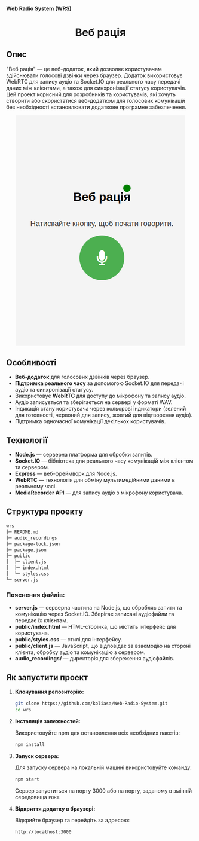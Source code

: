 #### Web Radio System (WRS)

<h1 align="center">Веб рація</h1>

## Опис

"Веб рація" — це веб-додаток, який дозволяє користувачам здійснювати голосові дзвінки через браузер. Додаток використовує WebRTC для запису аудіо та Socket.IO для реального часу передачі даних між клієнтами, а також для синхронізації статусу користувачів. Цей проект корисний для розробників та користувачів, які хочуть створити або скористатися веб-додатком для голосових комунікацій без необхідності встановлювати додаткове програмне забезпечення.

<p align="center">
  <img src="wrs.png" alt="Web Radio" />
</p>

## Особливості

- **Веб-додаток** для голосових дзвінків через браузер.
- **Підтримка реального часу** за допомогою Socket.IO для передачі аудіо та синхронізації статусу.
- Використовує **WebRTC** для доступу до мікрофону та запису аудіо.
- Аудіо записується та зберігається на сервері у форматі WAV.
- Індикація стану користувача через кольорові індикатори (зелений для готовності, червоний для запису, жовтий для відтворення аудіо).
- Підтримка одночасної комунікації декількох користувачів.

## Технології

- **Node.js** — серверна платформа для обробки запитів.
- **Socket.IO** — бібліотека для реального часу комунікацій між клієнтом та сервером.
- **Express** — веб-фреймворк для Node.js.
- **WebRTC** — технологія для обміну мультимедійними даними в реальному часі.
- **MediaRecorder API** — для запису аудіо з мікрофону користувача.

## Структура проекту

```
wrs
├─ README.md
├─ audio_recordings
├─ package-lock.json
├─ package.json
├─ public
│  ├─ client.js
│  ├─ index.html
│  └─ styles.css
└─ server.js
```

### Пояснення файлів:

- **server.js** — серверна частина на Node.js, що обробляє запити та комунікацію через Socket.IO. Зберігає записані аудіофайли та передає їх клієнтам.
- **public/index.html** — HTML-сторінка, що містить інтерфейс для користувача.
- **public/styles.css** — стилі для інтерфейсу.
- **public/client.js** — JavaScript, що відповідає за взаємодію на стороні клієнта, обробку аудіо та комунікацію з сервером.
- **audio_recordings/** — директорія для збереження аудіофайлів.

## Як запустити проект

1. **Клонування репозиторію:**

   ```bash
   git clone https://github.com/koliasa/Web-Radio-System.git
   cd wrs
   ```

2. **Інсталяція залежностей:**

   Використовуйте npm для встановлення всіх необхідних пакетів:

   ```bash
   npm install
   ```

3. **Запуск сервера:**

   Для запуску сервера на локальній машині використовуйте команду:

   ```bash
   npm start
   ```

   Сервер запуститься на порту 3000 або на порту, заданому в змінній середовища `PORT`.

4. **Відкриття додатку в браузері:**

   Відкрийте браузер та перейдіть за адресою:

   ```
   http://localhost:3000
   ```

